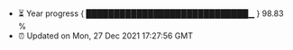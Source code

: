 - ⏳ Year progress { █████████████████████████████▁ } 98.83 %
- ⏰ Updated on Mon, 27 Dec 2021 17:27:56 GMT

